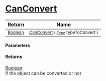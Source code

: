 # [CanConvert](./NetCoreObjectConverter--CanConvert.md)



| Return | Name | 
| --- | --- | 
| <sub>[Boolean](https://docs.microsoft.com/en-us/dotnet/api/System.Boolean)</sub> | <sub>[CanConvert](./NetCoreObjectConverter--CanConvert.md) ( [`Type`](https://docs.microsoft.com/en-us/dotnet/api/System.Type) typeToConvert )</sub> | 


#### Parameters

#### Returns
[Boolean](https://docs.microsoft.com/en-us/dotnet/api/System.Boolean)<br>
If the object can be converted or not